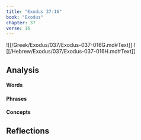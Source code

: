 ```yaml
---
title: "Exodus 37:16"
book: "Exodus"
chapter: 37
verse: 16
---
```

![[/Greek/Exodus/037/Exodus-037-016G.md#Text]]
![[/Hebrew/Exodus/037/Exodus-037-016H.md#Text]]

## Analysis

#### Words

#### Phrases

#### Concepts

## Reflections
